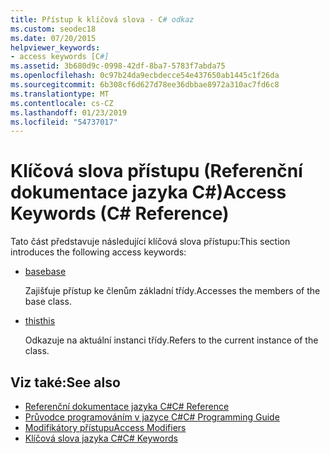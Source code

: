 ```yaml
---
title: Přístup k klíčová slova - C# odkaz
ms.custom: seodec18
ms.date: 07/20/2015
helpviewer_keywords:
- access keywords [C#]
ms.assetid: 3b680d9c-0998-42df-8ba7-5783f7abda75
ms.openlocfilehash: 0c97b24da9ecbdecce54e437650ab1445c1f26da
ms.sourcegitcommit: 6b308cf6d627d78ee36dbbae8972a310ac7fd6c8
ms.translationtype: MT
ms.contentlocale: cs-CZ
ms.lasthandoff: 01/23/2019
ms.locfileid: "54737017"
---
```

# <a name="access-keywords-c-reference"></a><span data-ttu-id="f076d-102">Klíčová slova přístupu (Referenční dokumentace jazyka C#)</span><span class="sxs-lookup"><span data-stu-id="f076d-102">Access Keywords (C# Reference)</span></span>
<span data-ttu-id="f076d-103">Tato část představuje následující klíčová slova přístupu:</span><span class="sxs-lookup"><span data-stu-id="f076d-103">This section introduces the following access keywords:</span></span>  
  
-   [<span data-ttu-id="f076d-104">base</span><span class="sxs-lookup"><span data-stu-id="f076d-104">base</span></span>](../../../csharp/language-reference/keywords/base.md)  
  
     <span data-ttu-id="f076d-105">Zajišťuje přístup ke členům základní třídy.</span><span class="sxs-lookup"><span data-stu-id="f076d-105">Accesses the members of the base class.</span></span>  
  
-   [<span data-ttu-id="f076d-106">this</span><span class="sxs-lookup"><span data-stu-id="f076d-106">this</span></span>](../../../csharp/language-reference/keywords/this.md)  
  
     <span data-ttu-id="f076d-107">Odkazuje na aktuální instanci třídy.</span><span class="sxs-lookup"><span data-stu-id="f076d-107">Refers to the current instance of the class.</span></span>  
  
## <a name="see-also"></a><span data-ttu-id="f076d-108">Viz také:</span><span class="sxs-lookup"><span data-stu-id="f076d-108">See also</span></span>

- [<span data-ttu-id="f076d-109">Referenční dokumentace jazyka C#</span><span class="sxs-lookup"><span data-stu-id="f076d-109">C# Reference</span></span>](../../../csharp/language-reference/index.md)
- [<span data-ttu-id="f076d-110">Průvodce programováním v jazyce C#</span><span class="sxs-lookup"><span data-stu-id="f076d-110">C# Programming Guide</span></span>](../../../csharp/programming-guide/index.md)
- [<span data-ttu-id="f076d-111">Modifikátory přístupu</span><span class="sxs-lookup"><span data-stu-id="f076d-111">Access Modifiers</span></span>](../../../csharp/language-reference/keywords/access-modifiers.md)
- [<span data-ttu-id="f076d-112">Klíčová slova jazyka C#</span><span class="sxs-lookup"><span data-stu-id="f076d-112">C# Keywords</span></span>](../../../csharp/language-reference/keywords/index.md)
